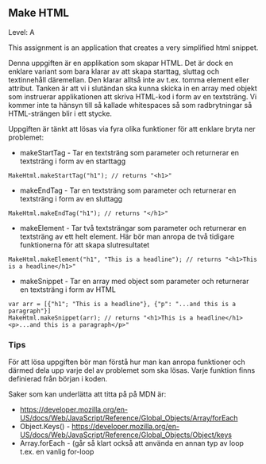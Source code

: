 ## Make HTML

Level: A

This assignment is an application that creates a very simplified html snippet.

Denna uppgiften är en applikation som skapar HTML. Det är dock en enklare variant som
bara klarar av att skapa starttag, sluttag och textinnehåll däremellan. Den klarar alltså
inte av t.ex. tomma element eller attribut. Tanken är att vi i slutändan ska kunna skicka in
en array med objekt som instruerar applikationen att skriva HTML-kod i form av en textsträng.
Vi kommer inte ta hänsyn till så kallade whitespaces så som radbrytningar så HTML-strängen blir
i ett stycke.

Uppgiften är tänkt att lösas via fyra olika funktioner för att enklare bryta ner problemet:

* makeStartTag - Tar en textsträng som parameter och returnerar en textsträng i form av en starttagg

```
MakeHtml.makeStartTag("h1"); // returns "<h1>"
```

* makeEndTag - Tar en textsträng som parameter och returnerar en textsträng i form av en sluttagg

```
MakeHtml.makeEndTag("h1"); // returns "</h1>"
```

* makeElement - Tar två textsträngar som parameter och returnerar en textsträng av ett helt element.
Här bör man anropa de två tidigare funktionerna för att skapa slutresultatet

```
MakeHtml.makeElement("h1", "This is a headline"); // returns "<h1>This is a headline</h1>"
```

* makeSnippet - Tar en array med object som parameter och returnerar en textsträng i form av HTML

```
var arr = [{"h1"; "This is a headline"}, {"p": "...and this is a paragraph"}]
MakeHtml.makeSnippet(arr); // returns "<h1>This is a headline</h1><p>...and this is a paragraph</p>"
```

### Tips
För att lösa uppgiften bör man förstå hur man kan anropa funktioner och därmed dela upp
varje del av problemet som ska lösas. Varje funktion finns definierad från början i koden.

Saker som kan underlätta att titta på på MDN är:

* https://developer.mozilla.org/en-US/docs/Web/JavaScript/Reference/Global_Objects/Array/forEach
* Object.Keys() - https://developer.mozilla.org/en-US/docs/Web/JavaScript/Reference/Global_Objects/Object/keys
* Array.forEach - (går så klart också att använda en annan typ av loop t.ex. en vanlig for-loop
